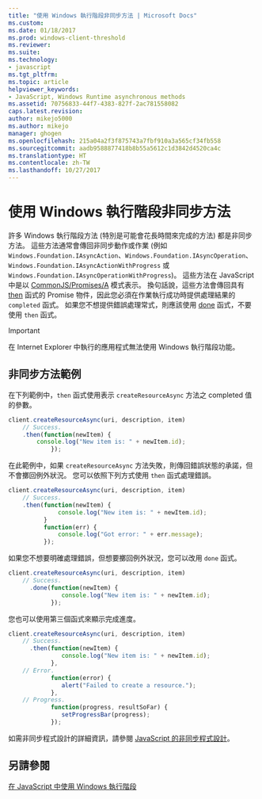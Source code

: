 ```yaml
---
title: "使用 Windows 執行階段非同步方法 | Microsoft Docs"
ms.custom: 
ms.date: 01/18/2017
ms.prod: windows-client-threshold
ms.reviewer: 
ms.suite: 
ms.technology:
- javascript
ms.tgt_pltfrm: 
ms.topic: article
helpviewer_keywords:
- JavaScript, Windows Runtime asynchronous methods
ms.assetid: 70756833-44f7-4383-827f-2ac781558082
caps.latest.revision: 
author: mikejo5000
ms.author: mikejo
manager: ghogen
ms.openlocfilehash: 215a04a2f3f875743a7fbf910a3a565cf34fb558
ms.sourcegitcommit: aadb9588877418b8b55a5612c1d3842d4520ca4c
ms.translationtype: HT
ms.contentlocale: zh-TW
ms.lasthandoff: 10/27/2017
---
```

# <a name="using-windows-runtime-asynchronous-methods"></a>使用 Windows 執行階段非同步方法
許多 Windows 執行階段方法 (特別是可能會花長時間來完成的方法) 都是非同步方法。 這些方法通常會傳回非同步動作或作業 (例如 `Windows.Foundation.IAsyncAction`、`Windows.Foundation.IAsyncOperation`、`Windows.Foundation.IAsyncActionWithProgress` 或 `Windows.Foundation.IAsyncOperationWithProgress`)。 這些方法在 JavaScript 中是以 [CommonJS/Promises/A](http://go.microsoft.com/fwlink/p/?LinkId=244434) 模式表示。 換句話說，這些方法會傳回具有 [then](https://msdn.microsoft.com/en-us/library/windows/apps/br229728.aspx) 函式的 Promise 物件，因此您必須在作業執行成功時提供處理結果的 `completed` 函式。 如果您不想提供錯誤處理常式，則應該使用 [done](https://msdn.microsoft.com/en-us/library/windows/apps/hh701079.aspx) 函式，不要使用 `then` 函式。  
  
> [!IMPORTANT]
>  在 Internet Explorer 中執行的應用程式無法使用 Windows 執行階段功能。  
  
## <a name="examples-of-asynchronous-methods"></a>非同步方法範例  
 在下列範例中，`then` 函式使用表示 `createResourceAsync` 方法之 completed 值的參數。  
  
```JavaScript  
client.createResourceAsync(uri, description, item)  
    // Success.  
    .then(function(newItem) {   
        console.log("New item is: " + newItem.id);  
            });  
```  
  
 在此範例中，如果 `createResourceAsync` 方法失敗，則傳回錯誤狀態的承諾，但不會擲回例外狀況。 您可以依照下列方式使用 `then` 函式處理錯誤。  
  
```JavaScript  
client.createResourceAsync(uri, description, item)  
    // Success.  
    .then(function(newItem) {   
              console.log("New item is: " + newItem.id);  
          }  
          function(err) {  
              console.log("Got error: " + err.message);  
          });  
```  
  
 如果您不想要明確處理錯誤，但想要擲回例外狀況，您可以改用 `done` 函式。  
  
```JavaScript  
client.createResourceAsync(uri, description, item)  
    // Success.  
      .done(function(newItem) {   
               console.log("New item is: " + newItem.id);  
            });  
```  
  
 您也可以使用第三個函式來顯示完成進度。  
  
```JavaScript  
client.createResourceAsync(uri, description, item)  
    // Success.  
      .then(function(newItem) {   
               console.log("New item is: " + newItem.id);  
            },  
    // Error.  
            function(error) {   
               alert("Failed to create a resource.");  
            },  
    // Progress.  
            function(progress, resultSoFar) {   
               setProgressBar(progress);  
            });  
```  
  
 如需非同步程式設計的詳細資訊，請參閱 [JavaScript 的非同步程式設計](https://msdn.microsoft.com/en-us/library/windows/apps/hh700330.aspx)。  
  
## <a name="see-also"></a>另請參閱  
 [在 JavaScript 中使用 Windows 執行階段](../jswinrt/using-the-windows-runtime-in-javascript.md)